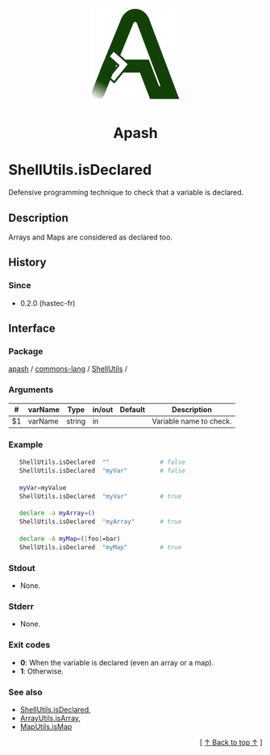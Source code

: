 
<div align='center' id='apash-top'>
  <a href='https://github.com/hastec-fr/apash'>
    <img alt='apash-logo' src='../../../../../../assets/apash-logo.svg'/>
  </a>

  # Apash
</div>


# ShellUtils.isDeclared
Defensive programming technique to check that a variable is declared.
## Description
   Arrays and Maps are considered as declared too.

## History
### Since
  * 0.2.0 (hastec-fr)

## Interface
### Package
<!-- apash.packageBegin -->
[apash](../../../apash.md) / [commons-lang](../../commons-lang.md) / [ShellUtils](../ShellUtils.md) / 
<!-- apash.packageEnd -->

### Arguments
 | #      | varName        | Type          | in/out   | Default    | Description                           |
 |--------|----------------|---------------|----------|------------|---------------------------------------|
 | $1     | varName        | string        | in       |            | Variable name to check.               |

### Example
 ```bash
    ShellUtils.isDeclared  ""              # false
    ShellUtils.isDeclared  "myVar"         # false

    myVar=myValue
    ShellUtils.isDeclared  "myVar"         # true

    declare -a myArray=()
    ShellUtils.isDeclared  "myArray"       # true

    declare -A myMap=([foo]=bar)
    ShellUtils.isDeclared  "myMap"         # true
 ```

### Stdout
  * None.
### Stderr
  * None.

### Exit codes
  * **0**: When the variable is declared (even an array or a map).
  * **1**: Otherwise.

### See also
 - [ShellUtils.isDeclared](./isDeclared.md), 
 - [ArrayUtils.isArray](../ArrayUtils/isArray.md),
 - [MapUtils.isMap](../MapUtils/isMap.md)

  <div align='right'>[ <a href='#apash-top'>↑ Back to top ↑</a> ]</div>

